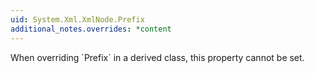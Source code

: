 ```yaml
---
uid: System.Xml.XmlNode.Prefix
additional_notes.overrides: *content
---
```


<p>When overriding `Prefix` in a derived class, this property cannot be set.</p>


